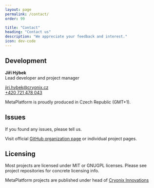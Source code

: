 ```yaml
---
layout: page
permalink: /contact/
order: 99

title: "Contact"
heading: "Contact us"
description: "We appreciate your feedback and interest."
icon: dev-code
---
```


## Development

**Jiří Hýbek**  
Lead developer and project manager

[jiri.hybek&#64;cryonix.cz](mailto:jiri.hybek&#64;cryonix.cz)  
[+420 721 478 043](tel:00420721478043)

MetaPlatform is proudly produced in Czech Republic (GMT+1).

## Issues

If you found any issues, please tell us.

Visit official [GitHub organization page](https://github.com/metaplatform/) or individual project pages.

## Licensing

Most projects are licensed under MIT or GNUGPL licenses. Please see project repositories for concrete licensing info.

MetaPlatform projects are published under head of [Cryonix Innovations](http://www.cryonix.cz/)